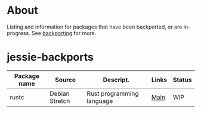 # About
Listing and information for packages that have been backported, or are in-progress. See [backporting](https://github.com/ProfessorKaos64/documents/blob/master/Debian/backporting.md) for more.

# jessie-backports

| Package name  | Source         |Descript.                  | Links     | Status  |
|---------------|----------------|---------------------------|-----------|---------|
|rustc          | Debian Stretch | Rust programming language | [Main](https://packages.debian.org/stretch/rustc)| WIP |
